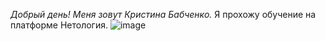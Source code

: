 *Добрый день!*
_Меня зовут Кристина Бабченко._ 
Я прохожу обучение на платформе Нетология.
![image](https://user-images.githubusercontent.com/130137162/230965863-5983e71c-bfe7-4940-ba2d-5cc7ad116ede.png)
